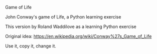 Game of Life

John Conway's game of Life, a Python learning exercise

This version by Roland Waddilove as a learning Python exercise

Original idea: https://en.wikipedia.org/wiki/Conway%27s_Game_of_Life

Use it, copy it, change it.

